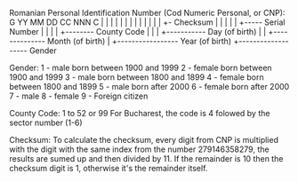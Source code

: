 Romanian Personal Identification Number (Cod Numeric Personal, or CNP):
G YY MM DD CC NNN C
| |  |  |  |  |   |
| |  |  |  |  |   +- Checksum
| |  |  |  |  +----- Serial Number
| |  |  |  +-------- County Code
| |  |  +----------- Day (of birth)
| |  +-------------- Month (of birth)
| +----------------- Year (of birth)
+------------------- Gender

Gender:
1 - male born between 1900 and 1999
2 - female born between 1900 and 1999
3 - male born between 1800 and 1899
4 - female born between 1800 and 1899
5 - male born after 2000
6 - female born after 2000
7 - male
8 - female
9 - Foreign citizen

County Code:
1 to 52 or 99
For Bucharest, the code is 4 folowed by the sector number (1-6)

Checksum:
To calculate the checksum, every digit from CNP is multiplied with the digit
with the same index from the number 279146358279, the results are sumed up
and then divided by 11. If the remainder is 10 then the checksum digit is 1,
otherwise it's the remainder itself.
